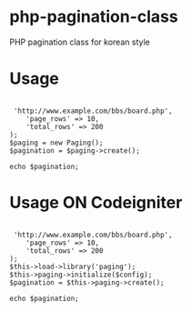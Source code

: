 # php-pagination-class
PHP pagination class for korean style

# Usage
<pre><code>
<?php
$config = array(
    'base_url' => 'http://www.example.com/bbs/board.php',
    'page_rows' => 10,
    'total_rows' => 200
);
$paging = new Paging();
$pagination = $paging->create();

echo $pagination;
</code></pre>

# Usage ON Codeigniter
<pre><code>
<?php
$config = array(
    'base_url' => 'http://www.example.com/bbs/board.php',
    'page_rows' => 10,
    'total_rows' => 200
);
$this->load->library('paging');
$this->paging->initialize($config);
$pagination = $this->paging->create();

echo $pagination;
</code></pre>